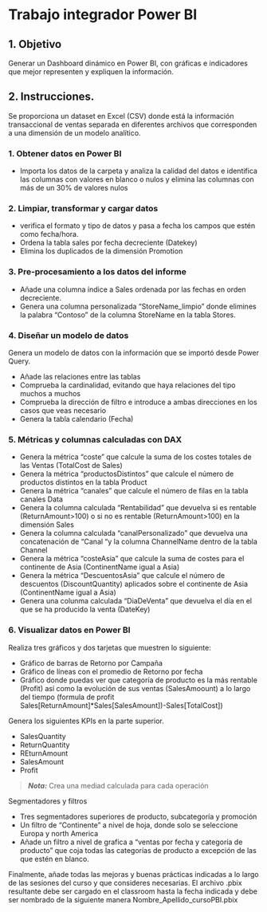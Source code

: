 # Trabajo integrador Power BI

## 1. Objetivo

Generar un Dashboard dinámico en Power BI, con gráficas e indicadores que mejor representen y expliquen la información.

## 2. Instrucciones.

Se proporciona un dataset en Excel (CSV) donde está la información transaccional de ventas separada en diferentes archivos que corresponden a una dimensión de un modelo analítico.

### 1. Obtener datos en Power BI

  * Importa los datos de la carpeta y analiza la calidad del datos e identifica las columnas con valores en blanco o nulos y elimina las columnas con más de un 30% de valores nulos
### 2. Limpiar, transformar y cargar datos
  
  * verifica el formato y tipo de datos y pasa a fecha los campos que estén como fecha/hora.
  * Ordena la tabla sales por fecha decreciente (Datekey)
  * Elimina los duplicados de la dimensión Promotion

### 3. Pre-procesamiento a los datos del informe

  * Añade una columna índice a Sales ordenada por las fechas en orden decreciente.
  * Genera una columna personalizada “StoreName_limpio” donde elimines la palabra “Contoso” de la columna StoreName en la tabla Stores.

### 4. Diseñar un modelo de datos

Genera un modelo de datos con la información que se importó desde Power Query.

  * Añade las relaciones entre las tablas
  * Comprueba la cardinalidad, evitando que haya relaciones del tipo muchos a muchos
  * Comprueba la dirección de filtro e introduce a ambas direcciones en los casos que veas necesario
  * Genera la tabla calendario (Fecha)

### 5. Métricas y columnas calculadas con DAX

  * Genera la métrica “coste” que calcule la suma de los costes totales de las Ventas (TotalCost de Sales)
  * Genera la métrica “productosDistintos” que calcule el número de productos distintos en la tabla Product
  * Genera la métrica “canales” que calcule el número de filas en la tabla canales Data
  * Genera la columna calculada “Rentabilidad” que devuelva si es rentable (ReturnAmount>100) o si no es rentable (ReturnAmount>100) en la dimensión Sales
  * Genera la columna calculada “canalPersonalizado” que devuelva una concatenación de “Canal “y la columna ChannelName dentro de la tabla Channel
  * Genera la métrica “costeAsia” que calcule la suma de costes para el continente de Asia (ContinentName igual a Asia)
  * Genera la métrica “DescuentosAsia” que calcule el número de descuentos (DiscountQuantity) aplicados sobre el continente de Asia (ContinentName igual a Asia)
  * Genera una colunma calculada “DiaDeVenta” que devuelva el día en el que se ha producido la venta (DateKey)

### 6. Visualizar datos en Power BI 

Realiza tres gráficos y dos tarjetas que muestren lo siguiente:

  * Gráfico de barras de Retorno por Campaña
  * Gráfico de líneas con el promedio de Retorno por fecha
  * Gráfico donde puedas ver que categoría de producto es la más rentable (Profit) así como la evolución de sus ventas (SalesAmoount) a lo largo del tiempo (formula de profit Sales[ReturnAmount]*Sales[SalesAmount])-Sales[TotalCost])

Genera los siguientes KPIs en la parte superior.

* SalesQuantity
* ReturnQuantity
* REturnAmount
* SalesAmount
* Profit

> **_Nota:_** Crea una mediad calculada para cada operación

Segmentadores y filtros

* Tres segmentadores superiores de producto, subcategoría y promoción
* Un filtro de “Continente” a nivel de hoja, donde solo se seleccione Europa y north America
* Añade un filtro a nivel de grafica a “ventas por fecha y categoría de producto” que coja todas las categorías de producto a excepción de las que estén en blanco.

Finalmente, añade todas las mejoras y buenas prácticas indicadas a lo largo de las sesiones del curso y que consideres necesarias.
El archivo .pbix resultante debe ser cargado en el classroom hasta la fecha indicada y debe ser nombrado de la siguiente manera Nombre_Apellido_cursoPBI.pbix
